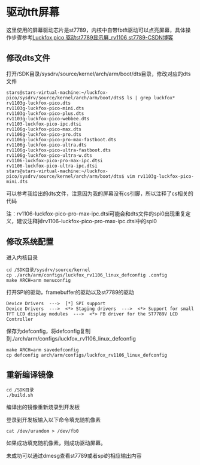 # 驱动tft屏幕

这里使用的屏幕驱动芯片是st7789，内核中自带fbtft驱动可以点亮屏幕，具体操作步骤参考[Luckfox pico 驱动st7789显示屏_rv1106 st7789-CSDN博客](https://blog.csdn.net/nehcrong/article/details/140361929?fromshare=blogdetail&sharetype=blogdetail&sharerId=140361929&sharerefer=PC&sharesource=qq_36547861&sharefrom=from_link)

## 修改dts文件

打开/SDK目录/sysdrv/source/kernel/arch/arm/boot/dts目录，修改对应的dts文件

```
stars@stars-virtual-machine:~/luckfox-pico/sysdrv/source/kernel/arch/arm/boot/dts$ ls | grep luckfox*
rv1103g-luckfox-pico.dts
rv1103g-luckfox-pico-mini.dts
rv1103g-luckfox-pico-plus.dts
rv1103g-luckfox-pico-webbee.dts
rv1103-luckfox-pico-ipc.dtsi
rv1106g-luckfox-pico-max.dts
rv1106g-luckfox-pico-pro.dts
rv1106g-luckfox-pico-pro-max-fastboot.dts
rv1106g-luckfox-pico-ultra.dts
rv1106g-luckfox-pico-ultra-fastboot.dts
rv1106g-luckfox-pico-ultra-w.dts
rv1106-luckfox-pico-pro-max-ipc.dtsi
rv1106-luckfox-pico-ultra-ipc.dtsi
stars@stars-virtual-machine:~/luckfox-pico/sysdrv/source/kernel/arch/arm/boot/dts$ vim rv1103g-luckfox-pico-mini.dts
```

可以参考我给出的dts文件，注意因为我的屏幕没有cs引脚，所以注释了cs相关的代码

注：rv1106-luckfox-pico-pro-max-ipc.dtsi可能会和dts文件的spi0出现重复定义，建议注释掉rv1106-luckfox-pico-pro-max-ipc.dtsi中的spi0

## 修改系统配置

进入内核目录

```
cd /SDK目录/sysdrv/source/kernel
cp ./arch/arm/configs/luckfox_rv1106_linux_defconfig .config
make ARCH=arm menuconfig
```

打开SPI的驱动，framebuffer的驱动以及st7789的驱动

```
Device Drivers  --->  [*] SPI support
Device Drivers  --->  <*> Staging drivers  --->  <*> Support for small TFT LCD display modules  --->  <*> FB driver for the ST7789V LCD Controller
```

保存为defconfig，将defconfig复制到./arch/arm/configs/luckfox_rv1106_linux_defconfig

```
make ARCH=arm savedefconfig
cp defconfig arch/arm/configs/luckfox_rv1106_linux_defconfig
```

## 重新编译镜像

```
cd /SDK目录
./build.sh
```

编译出的镜像重新烧录到开发板

登录到开发板输入以下命令填充随机像素

```
cat /dev/urandom > /dev/fb0
```

如果成功填充随机像素，则成功驱动屏幕。

未成功可以通过dmesg查看st7789或者spi的相应输出内容

